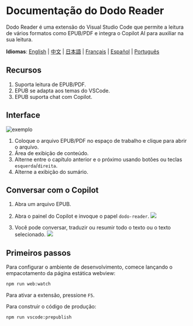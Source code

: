 # Documentação do Dodo Reader

Dodo Reader é uma extensão do Visual Studio Code que permite a leitura de vários formatos como EPUB/PDF e integra o Copilot AI para auxiliar na sua leitura.

**Idiomas**: [English](README.md) | [中文](README.zh-CN.md) | [日本語](README.ja.md) | [Français](README.fr.md) | [Español](README.es.md) | [Português](README.pt.md)

## Recursos

1. Suporta leitura de EPUB/PDF.
2. EPUB se adapta aos temas do VSCode.
3. EPUB suporta chat com Copilot.

## Interface

![exemplo](https://res.vekun.com/uploads/1-1691948958974.png)

1. Coloque o arquivo EPUB/PDF no espaço de trabalho e clique para abrir o arquivo.
2. Área de exibição de conteúdo.
3. Alterne entre o capítulo anterior e o próximo usando botões ou teclas `esquerda`/`direita`.
4. Alterne a exibição do sumário.

## Conversar com o Copilot

1. Abra um arquivo EPUB.
2. Abra o painel do Copilot e invoque o papel `dodo-reader`.
   ![](https://fe.vekun.com/pic-fly/1spqbuptr.jpg?t=1)

3. Você pode conversar, traduzir ou resumir todo o texto ou o texto selecionado.
   ![](https://fe.vekun.com/pic-fly/rhn70wnk.jpg)

## Primeiros passos

Para configurar o ambiente de desenvolvimento, comece lançando o empacotamento da página estática webview:

```sh
npm run web:watch
```

Para ativar a extensão, pressione `F5`.

Para construir o código de produção:

```sh
npm run vscode:prepublish
```
